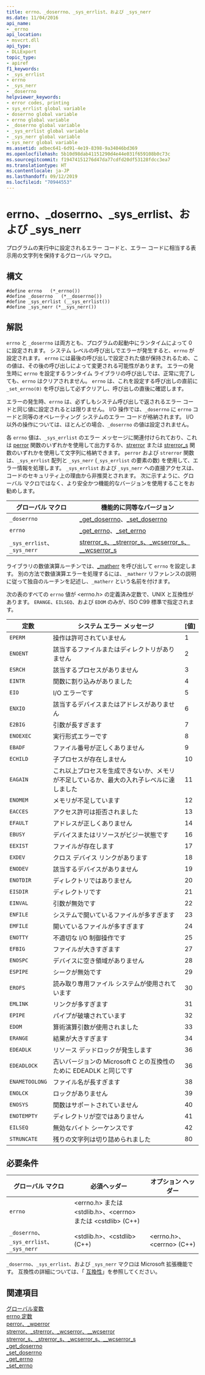 ```yaml
---
title: errno、_doserrno、_sys_errlist、および _sys_nerr
ms.date: 11/04/2016
api_name:
- _errno
api_location:
- msvcrt.dll
api_type:
- DLLExport
topic_type:
- apiref
f1_keywords:
- _sys_errlist
- errno
- _sys_nerr
- _doserrno
helpviewer_keywords:
- error codes, printing
- sys_errlist global variable
- doserrno global variable
- errno global variable
- _doserrno global variable
- _sys_errlist global variable
- _sys_nerr global variable
- sys_nerr global variable
ms.assetid: adbec641-6d91-4e19-8398-9a34046bd369
ms.openlocfilehash: 5b10d98dab41151290d4e44e031f659108b0c73c
ms.sourcegitcommit: f19474151276d47da77cdfd20df53128fdcc3ea7
ms.translationtype: HT
ms.contentlocale: ja-JP
ms.lasthandoff: 09/12/2019
ms.locfileid: "70944553"
---
```

# <a name="errno-_doserrno-_sys_errlist-and-_sys_nerr"></a>errno、_doserrno、_sys_errlist、および _sys_nerr

プログラムの実行中に設定されるエラー コードと、エラー コードに相当する表示用の文字列を保持するグローバル マクロ。

## <a name="syntax"></a>構文

```
#define errno   (*_errno())
#define _doserrno   (*__doserrno())
#define _sys_errlist (__sys_errlist())
#define _sys_nerr (*__sys_nerr())
```

## <a name="remarks"></a>解説

`errno` と `_doserrno` は両方とも、プログラムの起動中にランタイムによって 0 に設定されます。 システム レベルの呼び出しでエラーが発生すると、`errno` が設定されます。 `errno` には最後の呼び出しで設定された値が保持されるため、この値は、その後の呼び出しによって変更される可能性があります。 エラーの発生時に `errno` を設定するランタイム ライブラリの呼び出しでは、正常に完了しても、`errno` はクリアされません。 `errno` は、これを設定する呼び出しの直前に `_set_errno(0)` を呼び出して必ずクリアし、呼び出しの直後に確認します。

エラーの発生時、`errno` は、必ずしもシステム呼び出しで返されるエラー コードと同じ値に設定されるとは限りません。 I/O 操作では、`_doserrno` に `errno` コードと同等のオペレーティング システムのエラー コードが格納されます。 I/O 以外の操作については、ほとんどの場合、`_doserrno` の値は設定されません。

各 `errno` 値は、`_sys_errlist` のエラー メッセージに関連付けられており、これは [perror](../c-runtime-library/reference/perror-wperror.md) 関数のいずれかを使用して出力するか、[strerror](../c-runtime-library/reference/strerror-strerror-wcserror-wcserror.md) または [strerror_s](../c-runtime-library/reference/strerror-s-strerror-s-wcserror-s-wcserror-s.md) 関数のいずれかを使用して文字列に格納できます。 `perror` および `strerror` 関数は、`_sys_errlist` 配列と `_sys_nerr` (`_sys_errlist` の要素の数) を使用して、エラー情報を処理します。 `_sys_errlist` および `_sys_nerr` への直接アクセスは、コードのセキュリティ上の理由から非推奨とされます。 次に示すように、グローバル マクロではなく、より安全かつ機能的なバージョンを使用することをお勧めします。

|グローバル マクロ|機能的に同等なバージョン|
|------------------|----------------------------|
|`_doserrno`|[_get_doserrno](../c-runtime-library/reference/get-doserrno.md)、[_set_doserrno](../c-runtime-library/reference/set-doserrno.md)|
|`errno`|[_get_errno](../c-runtime-library/reference/get-errno.md)、[_set_errno](../c-runtime-library/reference/set-errno.md)|
|`_sys_errlist`、 `_sys_nerr`|[strerror_s、_strerror_s、_wcserror_s、\__wcserror_s](../c-runtime-library/reference/strerror-s-strerror-s-wcserror-s-wcserror-s.md)|

ライブラリの数値演算ルーチンでは、[_matherr](../c-runtime-library/reference/matherr.md) を呼び出して `errno` を設定します。 別の方法で数値演算エラーを処理するには、`_matherr` リファレンスの説明に従って独自のルーチンを記述し、`_matherr` という名前を付けます。

次の表のすべての `errno` 値が \<errno.h> の定義済み定数で、UNIX と互換性があります。 `ERANGE`、`EILSEQ`、および `EDOM` のみが、ISO C99 標準で指定されます。

|定数|システム エラー メッセージ|[値]|
|--------------|--------------------------|-----------|
|`EPERM`|操作は許可されていません|1|
|`ENOENT`|該当するファイルまたはディレクトリがありません|2|
|`ESRCH`|該当するプロセスがありません|3|
|`EINTR`|関数に割り込みがありました|4|
|`EIO`|I/O エラーです|5|
|`ENXIO`|該当するデバイスまたはアドレスがありません|6|
|`E2BIG`|引数が長すぎます|7|
|`ENOEXEC`|実行形式エラーです|8|
|`EBADF`|ファイル番号が正しくありません|9|
|`ECHILD`|子プロセスが存在しません|10|
|`EAGAIN`|これ以上プロセスを生成できないか、メモリが不足しているか、最大の入れ子レベルに達しました|11|
|`ENOMEM`|メモリが不足しています|12|
|`EACCES`|アクセス許可は拒否されました|13|
|`EFAULT`|アドレスが正しくありません|14|
|`EBUSY`|デバイスまたはリソースがビジー状態です|16|
|`EEXIST`|ファイルが存在します|17|
|`EXDEV`|クロス デバイス リンクがあります|18|
|`ENODEV`|該当するデバイスがありません|19|
|`ENOTDIR`|ディレクトリではありません|20|
|`EISDIR`|ディレクトリです|21|
|`EINVAL`|引数が無効です|22|
|`ENFILE`|システムで開いているファイルが多すぎます|23|
|`EMFILE`|開いているファイルが多すぎます|24|
|`ENOTTY`|不適切な I/O 制御操作です|25|
|`EFBIG`|ファイルが大きすぎます|27|
|`ENOSPC`|デバイスに空き領域がありません|28|
|`ESPIPE`|シークが無効です|29|
|`EROFS`|読み取り専用ファイル システムが使用されています|30|
|`EMLINK`|リンクが多すぎます|31|
|`EPIPE`|パイプが破壊されています|32|
|`EDOM`|算術演算引数が使用されました|33|
|`ERANGE`|結果が大きすぎます|34|
|`EDEADLK`|リソース デッドロックが発生します|36|
|`EDEADLOCK`|古いバージョンの Microsoft C との互換性のために EDEADLK と同じです|36|
|`ENAMETOOLONG`|ファイル名が長すぎます|38|
|`ENOLCK`|ロックがありません|39|
|`ENOSYS`|関数はサポートされていません|40|
|`ENOTEMPTY`|ディレクトリが空ではありません|41|
|`EILSEQ`|無効なバイト シーケンスです|42|
|`STRUNCATE`|残りの文字列は切り詰められました|80|

## <a name="requirements"></a>必要条件

|グローバル マクロ|必須ヘッダー|オプション ヘッダー|
|------------------|---------------------|---------------------|
|`errno`|\<errno.h> または \<stdlib.h>、\<cerrno> または \<cstdlib> (C++)||
|`_doserrno`、`_sys_errlist`、`_sys_nerr`|\<stdlib.h>、\<cstdlib> (C++)|\<errno.h>、\<cerrno> (C++)|

`_doserrno`、`_sys_errlist`、および `_sys_nerr` マクロは Microsoft 拡張機能です。 互換性の詳細については、「 [互換性](../c-runtime-library/compatibility.md)」を参照してください。

## <a name="see-also"></a>関連項目

[グローバル変数](../c-runtime-library/global-variables.md)<br/>
[errno 定数](../c-runtime-library/errno-constants.md)<br/>
[perror、_wperror](../c-runtime-library/reference/perror-wperror.md)<br/>
[strerror、_strerror、_wcserror、\__wcserror](../c-runtime-library/reference/strerror-strerror-wcserror-wcserror.md)<br/>
[strerror_s、_strerror_s、_wcserror_s、\__wcserror_s](../c-runtime-library/reference/strerror-s-strerror-s-wcserror-s-wcserror-s.md)<br/>
[_get_doserrno](../c-runtime-library/reference/get-doserrno.md)<br/>
[_set_doserrno](../c-runtime-library/reference/set-doserrno.md)<br/>
[_get_errno](../c-runtime-library/reference/get-errno.md)<br/>
[_set_errno](../c-runtime-library/reference/set-errno.md)
